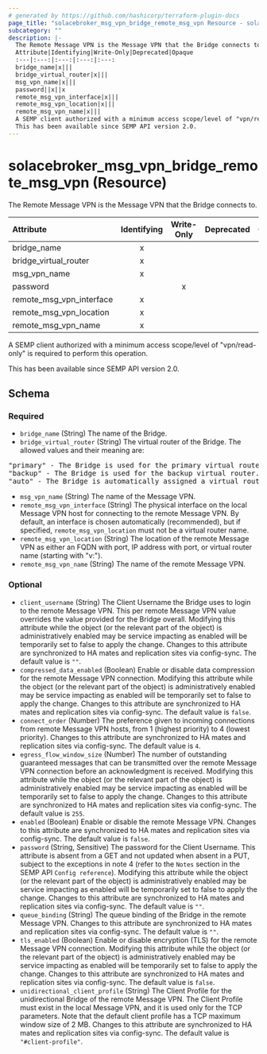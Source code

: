 ```yaml
---
# generated by https://github.com/hashicorp/terraform-plugin-docs
page_title: "solacebroker_msg_vpn_bridge_remote_msg_vpn Resource - solacebroker"
subcategory: ""
description: |-
  The Remote Message VPN is the Message VPN that the Bridge connects to.
  Attribute|Identifying|Write-Only|Deprecated|Opaque
  :---|:---:|:---:|:---:|:---:
  bridge_name|x|||
  bridge_virtual_router|x|||
  msg_vpn_name|x|||
  password||x||x
  remote_msg_vpn_interface|x|||
  remote_msg_vpn_location|x|||
  remote_msg_vpn_name|x|||
  A SEMP client authorized with a minimum access scope/level of "vpn/read-only" is required to perform this operation.
  This has been available since SEMP API version 2.0.
---
```


# solacebroker_msg_vpn_bridge_remote_msg_vpn (Resource)

The Remote Message VPN is the Message VPN that the Bridge connects to.


Attribute|Identifying|Write-Only|Deprecated|Opaque
:---|:---:|:---:|:---:|:---:
bridge_name|x|||
bridge_virtual_router|x|||
msg_vpn_name|x|||
password||x||x
remote_msg_vpn_interface|x|||
remote_msg_vpn_location|x|||
remote_msg_vpn_name|x|||



A SEMP client authorized with a minimum access scope/level of "vpn/read-only" is required to perform this operation.

This has been available since SEMP API version 2.0.



<!-- schema generated by tfplugindocs -->
## Schema

### Required

- `bridge_name` (String) The name of the Bridge.
- `bridge_virtual_router` (String) The virtual router of the Bridge. The allowed values and their meaning are:

<pre>
"primary" - The Bridge is used for the primary virtual router.
"backup" - The Bridge is used for the backup virtual router.
"auto" - The Bridge is automatically assigned a virtual router at creation, depending on the broker's active-standby role.
</pre>
- `msg_vpn_name` (String) The name of the Message VPN.
- `remote_msg_vpn_interface` (String) The physical interface on the local Message VPN host for connecting to the remote Message VPN. By default, an interface is chosen automatically (recommended), but if specified, `remote_msg_vpn_location` must not be a virtual router name.
- `remote_msg_vpn_location` (String) The location of the remote Message VPN as either an FQDN with port, IP address with port, or virtual router name (starting with "v:").
- `remote_msg_vpn_name` (String) The name of the remote Message VPN.

### Optional

- `client_username` (String) The Client Username the Bridge uses to login to the remote Message VPN. This per remote Message VPN value overrides the value provided for the Bridge overall. Modifying this attribute while the object (or the relevant part of the object) is administratively enabled may be service impacting as enabled will be temporarily set to false to apply the change. Changes to this attribute are synchronized to HA mates and replication sites via config-sync. The default value is `""`.
- `compressed_data_enabled` (Boolean) Enable or disable data compression for the remote Message VPN connection. Modifying this attribute while the object (or the relevant part of the object) is administratively enabled may be service impacting as enabled will be temporarily set to false to apply the change. Changes to this attribute are synchronized to HA mates and replication sites via config-sync. The default value is `false`.
- `connect_order` (Number) The preference given to incoming connections from remote Message VPN hosts, from 1 (highest priority) to 4 (lowest priority). Changes to this attribute are synchronized to HA mates and replication sites via config-sync. The default value is `4`.
- `egress_flow_window_size` (Number) The number of outstanding guaranteed messages that can be transmitted over the remote Message VPN connection before an acknowledgment is received. Modifying this attribute while the object (or the relevant part of the object) is administratively enabled may be service impacting as enabled will be temporarily set to false to apply the change. Changes to this attribute are synchronized to HA mates and replication sites via config-sync. The default value is `255`.
- `enabled` (Boolean) Enable or disable the remote Message VPN. Changes to this attribute are synchronized to HA mates and replication sites via config-sync. The default value is `false`.
- `password` (String, Sensitive) The password for the Client Username. This attribute is absent from a GET and not updated when absent in a PUT, subject to the exceptions in note 4 (refer to the `Notes` section in the SEMP API `Config reference`). Modifying this attribute while the object (or the relevant part of the object) is administratively enabled may be service impacting as enabled will be temporarily set to false to apply the change. Changes to this attribute are synchronized to HA mates and replication sites via config-sync. The default value is `""`.
- `queue_binding` (String) The queue binding of the Bridge in the remote Message VPN. Changes to this attribute are synchronized to HA mates and replication sites via config-sync. The default value is `""`.
- `tls_enabled` (Boolean) Enable or disable encryption (TLS) for the remote Message VPN connection. Modifying this attribute while the object (or the relevant part of the object) is administratively enabled may be service impacting as enabled will be temporarily set to false to apply the change. Changes to this attribute are synchronized to HA mates and replication sites via config-sync. The default value is `false`.
- `unidirectional_client_profile` (String) The Client Profile for the unidirectional Bridge of the remote Message VPN. The Client Profile must exist in the local Message VPN, and it is used only for the TCP parameters. Note that the default client profile has a TCP maximum window size of 2 MB. Changes to this attribute are synchronized to HA mates and replication sites via config-sync. The default value is `"#client-profile"`.

